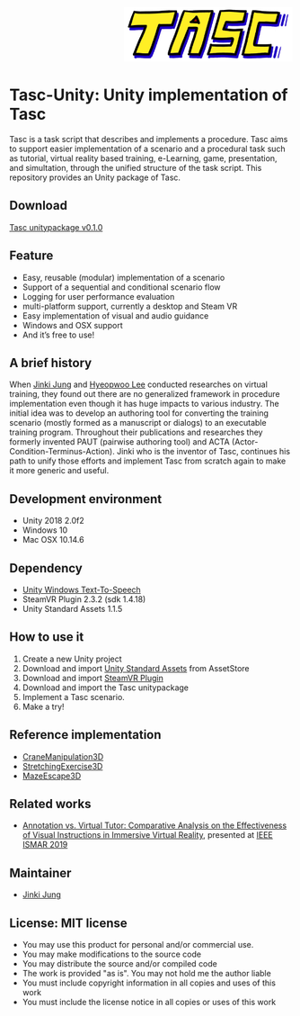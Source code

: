 <p align="right">
  <img src="https://github.com/JinkiJung/Tasc-Unity/blob/master/Assets/Resources/Tasc/Texture/Tasc-logo-small.png?raw=true">
</p>

# Tasc-Unity: Unity implementation of Tasc
Tasc is a task script that describes and implements a procedure. Tasc aims to support easier implementation of a scenario and a procedural task such as tutorial, virtual reality based training, e-Learning, game, presentation, and simultation, through the unified structure of the task script. This repository provides an Unity package of Tasc.

## Download
[Tasc unitypackage v0.1.0](https://github.com/JinkiJung/Tasc-Unity/raw/master/Tasc0.1.0.unitypackage)

## Feature
- Easy, reusable (modular) implementation of a scenario
- Support of a sequential and conditional scenario flow
- Logging for user performance evaluation
- multi-platform support, currently a desktop and Steam VR
- Easy implementation of visual and audio guidance
- Windows and OSX support
- And it’s free to use!

## A brief history

When [Jinki Jung](https://jinkijung.github.io/) and [Hyeopwoo Lee](https://github.com/orgs/VirtualityForSafety/people/opo6954) conducted researches on virtual training, they found out there are no generalized framework in procedure implementation even though it has huge impacts to various industry. The initial idea was to develop an authoring tool for converting the training scenario (mostly formed as a manuscript or dialogs) to an executable training program. Throughout their publications and researches they formerly invented PAUT (pairwise authoring tool) and ACTA (Actor-Condition-Terminus-Action). Jinki who is the inventor of Tasc, continues his path to unify those efforts and implement Tasc from scratch again to make it more generic and useful. 

## Development environment
* Unity 2018 2.0f2
* Windows 10 
* Mac OSX 10.14.6

## Dependency
- [Unity Windows Text-To-Speech](https://github.com/VirtualityForSafety/UnityWindowsTTS)
- SteamVR Plugin 2.3.2 (sdk 1.4.18)
- Unity Standard Assets 1.1.5

## How to use it
1. Create a new Unity project
2. Download and import [Unity Standard Assets](https://assetstore.unity.com/packages/essentials/asset-packs/standard-assets-32351) from AssetStore
3. Download and import [SteamVR Plugin](https://assetstore.unity.com/packages/tools/integration/steamvr-plugin-32647)
4. Download and import the Tasc unitypackage
5. Implement a Tasc scenario.
6. Make a try!

## Reference implementation
- [CraneManipulation3D](https://github.com/VirtualityForSafety/CraneManipulation3D)
- [StretchingExercise3D](https://github.com/VirtualityForSafety/StretchingExercise3D)
- [MazeEscape3D](https://github.com/VirtualityForSafety/MazeEscape3D)

## Related works
- [Annotation vs. Virtual Tutor: Comparative Analysis on the Effectiveness of Visual Instructions in Immersive Virtual Reality](https://www.researchgate.net/publication/336592427_Annotation_vs_Virtual_Tutor_Comparative_Analysis_on_the_Effectiveness_of_Visual_Instructions_in_Immersive_Virtual_Reality), presented at [IEEE ISMAR 2019](https://www.ismar19.org/)

## Maintainer
- [Jinki Jung](https://jinkijung.github.io/)

## License: MIT license
 - You may use this product for personal and/or commercial use.
 - You may make modifications to the source code
 - You may distribute the source and/or compiled code
 - The work is provided "as is". You may not hold me the author liable
 - You must include copyright information in all copies and uses of this work
 - You must include the license notice in all copies or uses of this work
 
